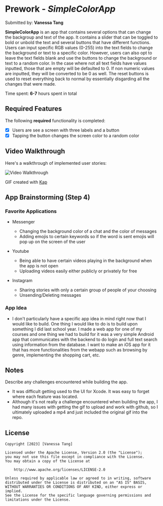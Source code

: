 # Prework - *SimpleColorApp*

Submitted by: **Vanessa Tang**

**SimpleColorApp** is an app that contains several options that can change the backgroup and text of the app. It contains a slider that can be toggled to bold or unbold the text and several buttons that have different functions. Users can input specific RGB values (0-255) into the text fields to change the background or text to a specific color. However, users can also opt to leave the text fields blank and use the buttons to change the background or text to a random color. In the case where not all text fields have values inputted, those that are empty will be defaulted to 0. If non numeric values are inputted, they will be converted to be 0 as well. The reset buttons is used to reset everything back to normal by essentially disgarding all the changes that were made.

Time spent: **6-7** hours spent in total

## Required Features

The following **required** functionality is completed:

- [x] Users are see a screen with three labels and a button
- [x] Tapping the button changes the screen color to a random color
 
## Video Walkthrough

Here's a walkthrough of implemented user stories:

<img src='walkthrough.gif' title='Video Walkthrough' width='' alt='Video Walkthrough' />

<!-- Replace this with whatever GIF tool you used! -->
GIF created with [Kap](https://getkap.co/)  
<!-- Recommended tools:
[Kap](https://getkap.co/) for macOS
[ScreenToGif](https://www.screentogif.com/) for Windows
[peek](https://github.com/phw/peek) for Linux. -->

## App Brainstorming (Step 4)

### Favorite Applications

- Messenger
  - Changing the background color of a chat and the color of messages
  - Adding emojis to certain keywords so if the word is sent emojis will pop up on the screen of the user
   
-  Youtube
   -  Being able to have certain videos playing in the background when the app is not open
   -  Uploading videos easily either publicly or privately for free

-  Instagram
   -  Sharing stories with only a certain group of people of your choosing
   -  Unsending/Deleting messages

### App Idea

- I don't particularly have a specific app idea in mind right now that I would like to build. One thing I would like to do is to build upon something I did last school year. I made a web app for one of my courses and one thing we had to build for it was a very simple Android app that communicates with the backend to do login and full text search using information from the database. I want to make an iOS app for it that has more functionalities from the webapp such as browsing by genre, implementing the shopping cart, etc.

## Notes

Describe any challenges encountered while building the app.

- It was difficult getting used to the UI for Xcode. It was easy to forget where each feature was located.
- Although it's not really a challenge encountered when building the app, I had many issues with getting the gif to upload and work with github, so I ultimately uploaded a mp4 and just included the original gif into the repo.

## License

    Copyright [2023] [Vanessa Tang]

    Licensed under the Apache License, Version 2.0 (the "License");
    you may not use this file except in compliance with the License.
    You may obtain a copy of the License at

        http://www.apache.org/licenses/LICENSE-2.0

    Unless required by applicable law or agreed to in writing, software
    distributed under the License is distributed on an "AS IS" BASIS,
    WITHOUT WARRANTIES OR CONDITIONS OF ANY KIND, either express or implied.
    See the License for the specific language governing permissions and
    limitations under the License.
